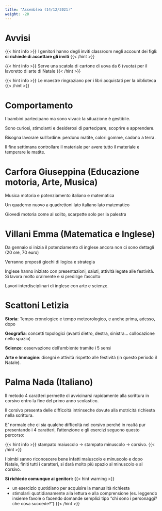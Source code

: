 ```yaml
---
title: "Assemblea (14/12/2021)"
weight: -20
---
```


# Avvisi

{{< hint info >}}
I genitori hanno degli inviti classroom negli account dei figli: **si richiede di accettare gli inviti**
{{< /hint >}}

{{< hint info >}}
Serve una scatola di cartone di uova da 6 (vuota) per il lavoretto di arte di Natale
{{< /hint >}}

{{< hint info >}}
Le maestre ringraziano per i libri acquistati per la biblioteca
{{< /hint >}}

# Comportamento

I bambini partecipano ma sono vivaci: la situazione è gestibile.

Sono curiosi, stimolanti e desiderosi di partecipare, scoprire e apprendere.

Bisogna lavorare sull’ordine: perdono matite, colori gomme, cadono a terra. 

Il fine settimana controllare il materiale per avere tutto il materiale e temperare le matite.

# Carfora Giuseppina (Educazione motoria, Arte, Musica)

Musica motoria e potenziamento italiano e matematica 

Un quaderno nuovo a quadrettoni lato italiano lato matematico

Giovedì motoria come al solito, scarpette solo per la palestra

# Villani Emma (Matematica e Inglese)

Da gennaio si inizia il potenziamento di inglese ancora non ci sono dettagli (20 ore, 70 euro)

Verranno proposti giochi di logica e strategia

Inglese hanno iniziato con presentazioni, saluti, attività legate alle festività. Si lavora molto oralmente e si predilige l’ascolto

Lavori interdisciplinari di inglese con arte e scienze.

# Scattoni Letizia

**Storia**: Tempo cronologico e tempo meteorologico, e anche prima, adesso, dopo

**Geografia**: concetti topologici (avanti dietro, destra, sinistra… collocazione nello spazio)

**Scienze**: osservazione dell’ambiente tramite i 5 sensi 

**Arte e Immagine**: disegni e attività rispetto alle festività (in questo periodo il Natale). 

# Palma Nada (Italiano)

Il metodo 4 caratteri permette di avvicinarsi rapidamente alla scrittura in corsivo entro la fine del primo anno scolastico. 

Il corsivo presenta delle difficoltà intrinseche dovute alla motricità richiesta nella scrittura. 

E’ normale che ci sia qualche difficoltà nel corsivo perché in realtà pur presentando i 4 caratteri, l’attenzione e gli esercizi seguono questo percorso: 

{{< hint info >}}
stampato maiuscolo &#8594; stampato minuscolo &#8594; corsivo. 
{{< /hint >}}


I bimbi sanno riconoscere bene infatti maiuscolo e minuscolo e dopo Natale, finiti tutti i caratteri, si darà molto più spazio al minuscolo e al corsivo. 

**Si richiede comunque ai genitori:**
{{< hint warning >}}
* un esercizio quotidiano per acquisire la manualità richiesta
* stimolarli quotidianamente alla lettura e alla comprensione (es. leggendo insieme favole o facendo domande semplici tipo “chi sono i personaggi? che cosa succede?”)
{{< /hint >}}

